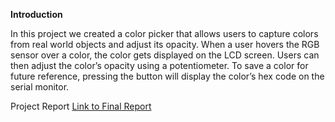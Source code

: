 **Introduction**


In this project we created a color picker that allows users to capture colors from real world objects and adjust its opacity. When a user hovers the RGB sensor over a color, the color gets displayed on the LCD screen. Users can then adjust the color’s opacity using a potentiometer. To save a color for future reference, pressing the button will display the color’s hex code on the serial monitor. 


Project Report
[Link to Final Report](https://docs.google.com/document/d/1Bid64WjYQiT0bb0euVwkQpetQpTJHBmqMM6tiEDoqxg/edit?usp=sharing)

